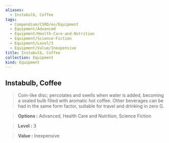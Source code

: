 ```yaml
---
aliases:
  - Instabulb, Coffee
tags:
  - Compendium/CSRD/en/Equipment
  - Equipment/Advanced
  - Equipment/Health-Care-and-Nutrition
  - Equipment/Science-Fiction
  - Equipment/Level/3
  - Equipment/Value/Inexpensive
title: Instabulb, Coffee
collection: Equipment
kind: Equipment
---
```

## Instabulb, Coffee    
    
>Coin-like disc; percolates and swells when water is added, becoming a sealed bulb filled with aromatic hot coffee. Other beverages can be had in the same form factor, suitable for travel and drinking in zero G.    
> **Options :** Advanced, Health Care and Nutrition, Science Fiction    
> **Level :** 3    
> **Value :** Inexpensive